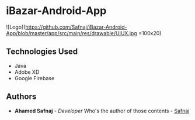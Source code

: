 # iBazar-Android-App
![Logo](https://github.com/Safnaj/iBazar-Android-App/blob/master/app/src/main/res/drawable/UIUX.jpg =100x20)

## Technologies Used
* Java
* Adobe XD
* Google Firebase

## Authors

* **Ahamed Safnaj** - *Developer* Who's the author of those contents - [Safnaj](https://ahamedsafnaj.blogspot.com)
